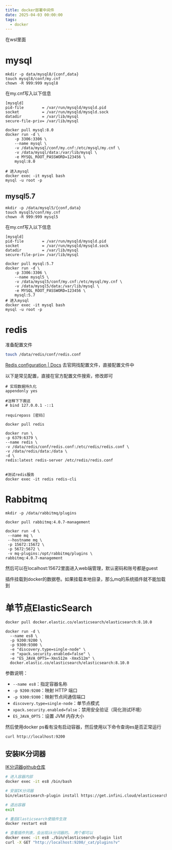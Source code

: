 ```yaml
---
title: docker部署中间件
date: 2025-04-03 00:00:00
tags:
  - docker
---
```


在wsl里面

# mysql


```
mkdir -p data/mysql8/{conf,data}
touch mysql8/conf/my.cnf
chown -R 999:999 mysql8
```
在my.cnf写入以下信息
```
[mysqld]
pid-file        = /var/run/mysqld/mysqld.pid
socket          = /var/run/mysqld/mysqld.sock
datadir         = /var/lib/mysql
secure-file-priv= /var/lib/mysql
```

```
docker pull mysql:8.0
docker run -d \
    -p 3306:3306 \
    --name mysql \
    -v /data/mysql/conf/my.cnf:/etc/mysql/my.cnf \
    -v /data/mysql/data:/var/lib/mysql \
    -e MYSQL_ROOT_PASSWORD=123456 \
    mysql:8.0
    
# 进入mysql
docker exec -it mysql bash
mysql -u root -p
```

## mysql5.7


```
mkdir -p /data/mysql5/{conf,data}
touch mysql5/conf/my.cnf
chown -R 999:999 mysql5
```

在my.cnf写入以下信息
```
[mysqld]
pid-file        = /var/run/mysqld/mysqld.pid
socket          = /var/run/mysqld/mysqld.sock
datadir         = /var/lib/mysql
secure-file-priv= /var/lib/mysql
```


```
docker pull mysql:5.7
docker run -d \
    -p 3306:3306 \
    --name mysql5 \
    -v /data/mysql5/conf/my.cnf:/etc/mysql/my.cnf \
    -v /data/mysql5/data:/var/lib/mysql \
    -e MYSQL_ROOT_PASSWORD=123456 \
    mysql:5.7
# 进入mysql
docker exec -it mysql bash
mysql -u root -p
```

# redis

准备配置文件
```bash
touch /data/redis/conf/redis.conf
```
[Redis configuration | Docs](https://redis.io/docs/latest/operate/oss_and_stack/management/config/) 去官网找配置文件，直接配置文件中

以下是常见配置，直接在官方配置文件搜索，修改即可
```
# 实现数据持久化
appendonly yes

#注释下下面这
# bind 127.0.0.1 -::1

requirepass [密码]

```

```
docker pull redis

docker run \
-p 6379:6379 \
--name redis \
-v /data/redis/conf/redis.conf:/etc/redis/redis.conf \
-v /data/redis/data:/data \
-d \
redis:latest redis-server /etc/redis/redis.conf


#测试redis服务
docker exec -it redis redis-cli
```

# Rabbitmq
```
mkdir -p /data/rabbitmq/plugins

docker pull rabbitmq:4.0.7-management

docker run -d \
 --name mq \
 --hostname mq \
 -p 15672:15672 \
 -p 5672:5672 \
 -v mq-plugins:/opt/rabbitmq/plugins \
rabbitmq:4.0.7-management
```

然后可以在localhost:15672里面进入web端管理，默认密码和账号都是guest

插件挂载到docker的数据卷。如果挂载本地目录，那么mq的系统插件就不能加载到

# 单节点ElasticSearch



```bash
docker pull docker.elastic.co/elasticsearch/elasticsearch:8.10.0
```



```
docker run -d \
  --name es8 \
  -p 9200:9200 \
  -p 9300:9300 \
  -e "discovery.type=single-node" \
  -e "xpack.security.enabled=false" \
  -e "ES_JAVA_OPTS=-Xms512m -Xmx512m" \
  docker.elastic.co/elasticsearch/elasticsearch:8.10.0
```

参数说明：

- `--name es8`：指定容器名称
- `-p 9200:9200`：映射 HTTP 端口
- `-p 9300:9300`：映射节点间通信端口
- `discovery.type=single-node`：单节点模式
- `xpack.security.enabled=false`：禁用安全验证（简化测试环境）
- `ES_JAVA_OPTS`：设置 JVM 内存大小



然后使用docker ps看有没有启动容器，然后使用以下命令查询es是否正常运行

```bash
curl http://localhost:9200
```



## 安装IK分词器



[IK分词器github仓库](https://github.com/infinilabs/analysis-ik?tab=readme-ov-file)



```bash
# 进入容器内部
docker exec -it es8 /bin/bash

# 安装IK分词器
bin/elasticsearch-plugin install https://get.infini.cloud/elasticsearch/analysis-ik/8.10.0

# 退出容器
exit

# 重启Elasticsearch使插件生效
docker restart es8

# 查看插件列表，会出现ik分词器的。 两个都可以
docker exec -it es8 ./bin/elasticsearch-plugin list
curl -X GET "http://localhost:9200/_cat/plugins?v"     

```